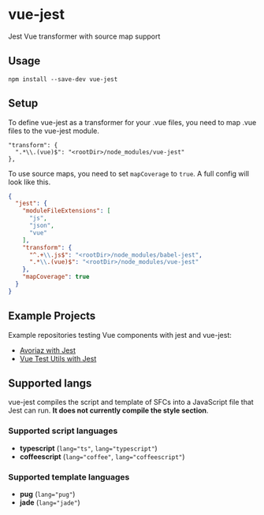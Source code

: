 # vue-jest

Jest Vue transformer with source map support

## Usage

```
npm install --save-dev vue-jest
```

## Setup

To define vue-jest as a transformer for your .vue files, you need to map .vue files to the vue-jest module.

```
"transform": {
  ".*\\.(vue)$": "<rootDir>/node_modules/vue-jest"
},
```

To use source maps, you need to set `mapCoverage` to `true`. A full config will look like this.

```json
{
  "jest": {
    "moduleFileExtensions": [
      "js",
      "json",
      "vue"
    ],
    "transform": {
      "^.+\\.js$": "<rootDir>/node_modules/babel-jest",
      ".*\\.(vue)$": "<rootDir>/node_modules/vue-jest"
    },
    "mapCoverage": true
  }
}
```

## Example Projects

Example repositories testing Vue components with jest and vue-jest:

- [Avoriaz with Jest](https://github.com/eddyerburgh/avoriaz-jest-example)
- [Vue Test Utils with Jest](https://github.com/eddyerburgh/vue-test-utils-jest-example)

## Supported langs

vue-jest compiles the script and template of SFCs into a JavaScript file that Jest can run. **It does not currently compile the style section**.

### Supported script languages

- **typescript** (`lang="ts"`, `lang="typescript"`)
- **coffeescript** (`lang="coffee"`, `lang="coffeescript"`)

### Supported template languages

- **pug** (`lang="pug"`)
- **jade** (`lang="jade"`)

